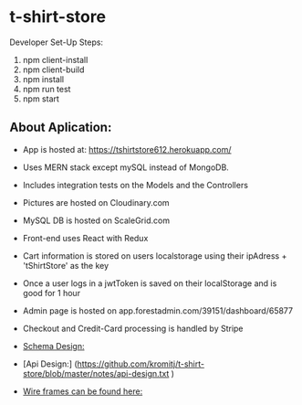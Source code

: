 # t-shirt-store
Developer Set-Up Steps:
1. npm client-install
2. npm client-build
3. npm install
4. npm run test
5. npm start

## About Aplication:
* App is hosted at: https://tshirtstore612.herokuapp.com/
* Uses MERN stack except mySQL instead of MongoDB.
* Includes integration tests on the Models and the Controllers
* Pictures are hosted on Cloudinary.com
* MySQL DB is hosted on ScaleGrid.com
* Front-end uses React with Redux

* Cart information is stored on users localstorage using their ipAdress + 'tShirtStore' as the key
* Once a user logs in a jwtToken is saved on their localStorage and is good for 1 hour
* Admin page is hosted on app.forestadmin.com/39151/dashboard/65877
* Checkout and Credit-Card processing is handled by Stripe
* [Schema Design:](https://github.com/kromitj/t-shirt-store/blob/master/Schema.png)
* [Api Design:] (https://github.com/kromitj/t-shirt-store/blob/master/notes/api-design.txt )

* [Wire frames can be found here:](https://github.com/kromitj/t-shirt-store/tree/master/WireFrames)



